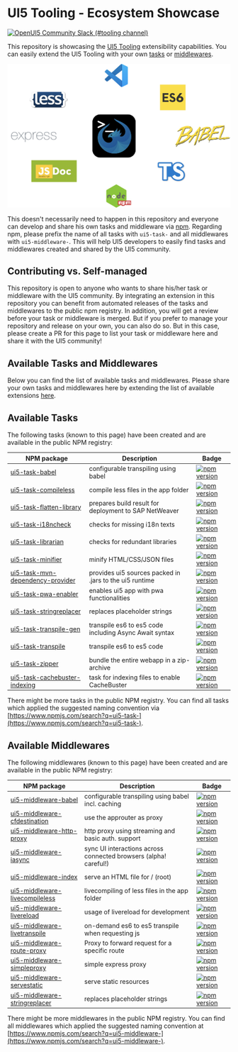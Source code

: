 # UI5 Tooling - Ecosystem Showcase

[![OpenUI5 Community Slack (#tooling channel)](https://img.shields.io/badge/slack-join-44cc11.svg)](https://join-ui5-slack.herokuapp.com)

This repository is showcasing the [UI5 Tooling](https://sap.github.io/ui5-tooling/) extensibility capabilities. You can easily extend the UI5 Tooling with your own [tasks](https://sap.github.io/ui5-tooling/pages/extensibility/CustomTasks/) or [middlewares](https://sap.github.io/ui5-tooling/pages/extensibility/CustomServerMiddleware/).

![UI5 Tooling Ecosystem](ui5eco.jpg "UI5 Tooling Ecosystem")

This doesn't necessarily need to happen in this repository and everyone can develop and share his own tasks and middleware via [npm](https://www.npmjs.com/). Regarding npm, please prefix the name of all tasks with `ui5-task-` and all middlewares with `ui5-middleware-`. This will help UI5 developers to easily find tasks and middlewares created and shared by the UI5 community.

## Contributing vs. Self-managed

This repository is open to anyone who wants to share his/her task or middleware with the UI5 community. By integrating an extension in this repository you can benefit from automated releases of the tasks and middlewares to the public npm registry. In addition, you will get a review before your task or middleware is merged. But if you prefer to manage your repository and release on your own, you can also do so. But in this case, please create a PR for this page to list your task or middleware here and share it with the UI5 community!

## Available Tasks and Middlewares

Below you can find the list of available tasks and middlewares. Please share your own tasks and middlewares here by extending the list of available extensions [here](https://github.com/petermuessig/ui5-ecosystem-showcase/edit/master/docs/index.md).

## Available Tasks

The following tasks (known to this page) have been created and are available in the public NPM registry:

| NPM package | Description | Badge |
| ----------- | ----------- | ----- |
| [ui5-task-babel](https://github.com/pwasem/ui5-task-babel#readme) | configurable transpiling using babel | [![npm version](https://badge.fury.io/js/ui5-task-babel.svg)](https://badge.fury.io/js/ui5-task-babel) |
| [ui5-task-compileless](https://www.npmjs.com/package/ui5-task-compileless) | compile less files in the app folder | [![npm version](https://badge.fury.io/js/ui5-task-compileless.svg)](https://badge.fury.io/js/ui5-task-compileless) |
| [ui5-task-flatten-library](https://www.npmjs.com/package/ui5-task-flatten-library) | prepares build result for deployment to SAP NetWeaver | [![npm version](https://badge.fury.io/js/ui5-task-flatten-library.svg)](https://badge.fury.io/js/ui5-task-flatten-library) |
| [ui5-task-i18ncheck](https://www.npmjs.com/package/ui5-task-i18ncheck) | checks for missing i18n texts | [![npm version](https://badge.fury.io/js/ui5-task-i18ncheck.svg)](https://badge.fury.io/js/ui5-task-i18ncheck) |
| [ui5-task-librarian](https://www.npmjs.com/package/ui5-task-librarian) | checks for redundant libraries | [![npm version](https://badge.fury.io/js/ui5-task-librarian.svg)](https://badge.fury.io/js/ui5-task-librarian) |
| [ui5-task-minifier](https://github.com/mauriciolauffer/ui5-task-minifier) | minify HTML/CSS/JSON files | [![npm version](https://badge.fury.io/js/ui5-task-minifier.svg)](https://badge.fury.io/js/ui5-task-minifier) |
| [ui5-task-mvn-dependency-provider](https://www.npmjs.com/package/ui5-task-mvn-dependency-provider) | provides ui5 sources packed in .jars to the ui5 runtime | [![npm version](https://badge.fury.io/js/ui5-task-mvn-dependency-provider.svg)](https://badge.fury.io/js/ui5-task-mvn-dependency-provider) |
| [ui5-task-pwa-enabler](https://www.npmjs.com/package/ui5-task-pwa-enabler) | enables ui5 app with pwa functionalities | [![npm version](https://badge.fury.io/js/ui5-task-pwa-enabler.svg)](https://badge.fury.io/js/ui5-task-pwa-enabler) |
| [ui5-task-stringreplacer](https://www.npmjs.com/package/ui5-task-stringreplacer) | replaces placeholder strings | [![npm version](https://badge.fury.io/js/ui5-task-stringreplacer.svg)](https://badge.fury.io/js/ui5-task-stringreplacer) |
| [ui5-task-transpile-gen](https://www.npmjs.com/package/ui5-task-transpile-gen) | transpile es6 to es5 code including Async Await syntax | [![npm version](https://badge.fury.io/js/ui5-task-transpile-gen.svg)](https://badge.fury.io/js/ui5-task-transpile-gen) |
| [ui5-task-transpile](https://www.npmjs.com/package/ui5-task-transpile) | transpile es6 to es5 code | [![npm version](https://badge.fury.io/js/ui5-task-transpile.svg)](https://badge.fury.io/js/ui5-task-transpile) |
| [ui5-task-zipper](https://www.npmjs.com/package/ui5-task-zipper) | bundle the entire webapp in a zip-archive | [![npm version](https://badge.fury.io/js/ui5-task-zipper.svg)](https://badge.fury.io/js/ui5-task-zipper) |
| [ui5-task-cachebuster-indexing](https://www.npmjs.com/package/ui5-task-cachebuster-indexing) | task for indexing files to enable CacheBuster | [![npm version](https://badge.fury.io/js/ui5-task-cachebuster-indexing.svg)](https://badge.fury.io/js/ui5-task-cachebuster-indexing) |

There might be more tasks in the public NPM registry. You can find all tasks which applied the suggested naming convention via [https://www.npmjs.com/search?q=ui5-task-](https://www.npmjs.com/search?q=ui5-task-).

## Available Middlewares

The following middlewares (known to this page) have been created and are available in the public NPM registry:

| NPM package | Description | Badge |
| ----------- | ----------- | ----- |
| [ui5-middleware-babel](https://github.com/pwasem/ui5-middleware-babel#readme) | configurable transpiling using babel incl. caching | [![npm version](https://badge.fury.io/js/ui5-middleware-babel.svg)](https://badge.fury.io/js/ui5-middleware-babel) |
| [ui5-middleware-cfdestination](https://www.npmjs.com/package/ui5-middleware-cfdestination) | use the approuter as proxy | [![npm version](https://badge.fury.io/js/ui5-middleware-cfdestination.svg)](https://badge.fury.io/js/ui5-middleware-cfdestination) |
| [ui5-middleware-http-proxy](https://github.com/pwasem/ui5-middleware-http-proxy#readme) | http proxy using streaming and basic auth. support | [![npm version](https://badge.fury.io/js/ui5-middleware-http-proxy.svg)](https://badge.fury.io/js/ui5-middleware-http-proxy) |
| [ui5-middleware-iasync](https://www.npmjs.com/package/ui5-middleware-iasync) | sync UI interactions across connected browsers (alpha! careful!) | [![npm version](https://badge.fury.io/js/ui5-middleware-iasync.svg)](https://badge.fury.io/js/ui5-middleware-iasync) |
| [ui5-middleware-index](packages/ui5-middleware-index/README.md) | serve an HTML file for / (root) | [![npm version](https://badge.fury.io/js/ui5-middleware-index.svg)](https://badge.fury.io/js/ui5-middleware-index) |
| [ui5-middleware-livecompileless](https://www.npmjs.com/package/ui5-middleware-livecompileless) | livecompiling of less files in the app folder | [![npm version](https://badge.fury.io/js/ui5-middleware-livecompileless.svg)](https://badge.fury.io/js/ui5-middleware-livecompileless) |
| [ui5-middleware-livereload](https://www.npmjs.com/package/ui5-middleware-livereload) | usage of livereload for development | [![npm version](https://badge.fury.io/js/ui5-middleware-livereload.svg)](https://badge.fury.io/js/ui5-middleware-livereload) |
| [ui5-middleware-livetranspile](https://www.npmjs.com/package/ui5-middleware-livetranspile) | on-demand es6 to es5 transpile when requesting js | [![npm version](https://badge.fury.io/js/ui5-middleware-livetranspile.svg)](https://badge.fury.io/js/ui5-middleware-livetranspile) |
| [ui5-middleware-route-proxy](https://www.npmjs.com/package/ui5-middleware-route-proxy) | Proxy to forward request for a specific route | [![npm version](https://badge.fury.io/js/ui5-middleware-route-proxy.svg)](https://badge.fury.io/js/ui5-middleware-route-proxy) |
| [ui5-middleware-simpleproxy](https://www.npmjs.com/package/ui5-middleware-simpleproxy) | simple express proxy | [![npm version](https://badge.fury.io/js/ui5-middleware-simpleproxy.svg)](https://badge.fury.io/js/ui5-middleware-simpleproxy) |
| [ui5-middleware-servestatic](https://www.npmjs.com/package/ui5-middleware-servestatic) | serve static resources | [![npm version](https://badge.fury.io/js/ui5-middleware-servestatic.svg)](https://badge.fury.io/js/ui5-middleware-servestatic) |
| [ui5-middleware-stringreplacer](https://www.npmjs.com/package/ui5-middleware-stringreplacer) | replaces placeholder strings | [![npm version](https://badge.fury.io/js/ui5-middleware-stringreplacer.svg)](https://badge.fury.io/js/ui5-middleware-stringreplacer) |

There might be more middlewares in the public NPM registry. You can find all middlewares which applied the suggested naming convention at [https://www.npmjs.com/search?q=ui5-middleware-](https://www.npmjs.com/search?q=ui5-middleware-).
